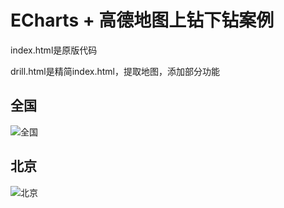 # ECharts + 高德地图上钻下钻案例

index.html是原版代码

drill.html是精简index.html，提取地图，添加部分功能

## 全国

![全国](https://raw.githubusercontent.com/hcbin/amap_drill_up_and_down/main/china.png)

## 北京

![北京](https://raw.githubusercontent.com/hcbin/amap_drill_up_and_down/main/beijing.png)
